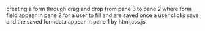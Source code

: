 creating a form through drag and drop from pane 3 to pane 2 where form field appear in pane 2 for a user to fill and are saved once a user clicks save and the saved formdata appear in pane 1 by html,css,js
